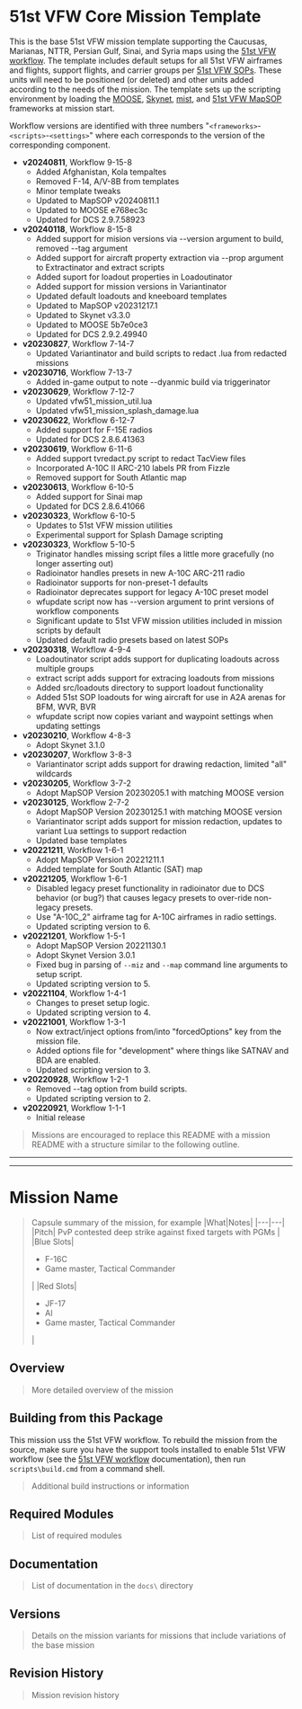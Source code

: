 # 51st VFW Core Mission Template

This is the base 51st VFW mission template supporting the Caucusas, Marianas, NTTR, Persian
Gulf, Sinai, and Syria maps using the
[51st VFW workflow](https://github.com/51st-Vfw/MissionEditing-Index/blob/master/documentation/me_workflow.md).
The template includes default setups for all 51st VFW airframes and flights, support
flights, and carrier groups per 
[51st VFW SOPs](https://github.com/51st-Vfw/MissionEditing-Index/blob/master/documentation/missionsEditingSOPs.md).
These units will need to be positioned (or deleted) and other units added according to the
needs of the mission. The template sets up the scripting environment by loading the
[MOOSE](https://github.com/FlightControl-Master/MOOSE/),
[Skynet](https://github.com/walder/Skynet-IADS),
[mist](https://github.com/mrSkortch/MissionScriptingTools),
and
[51st VFW MapSOP](https://github.com/51st-Vfw/MissionEditing-Index/blob/master/51stMapSOP/readme.md)
frameworks at mission start.

Workflow versions are identified with three numbers "`<frameworks>`-`<scripts>`-`<settings>`"
where each corresponds to the version of the corresponding component.

- **v20240811**, Workflow 9-15-8
    - Added Afghanistan, Kola tempaltes
    - Removed F-14, A/V-8B from templates
    - Minor template tweaks
    - Updated to MapSOP v20240811.1
    - Updated to MOOSE e768ec3c
    - Updated for DCS 2.9.7.58923
- **v20240118**, Workflow 8-15-8
    - Added support for mision versions via --version argument to build, removed --tag argument
    - Added support for aircraft property extraction via --prop argument to Extractinator and
      extract scripts
    - Added suport for loadout properties in Loadoutinator
    - Added support for mission versions in Variantinator
    - Updated default loadouts and kneeboard templates
    - Updated to MapSOP v20231217.1
    - Updated to Skynet v3.3.0
    - Updated to MOOSE 5b7e0ce3
    - Updated for DCS 2.9.2.49940
- **v20230827**, Workflow 7-14-7
    - Updated Variantinator and build scripts to redact .lua from redacted missions
- **v20230716**, Workflow 7-13-7
    - Added in-game output to note --dyanmic build via triggerinator
- **v20230629**, Workflow 7-12-7
    - Updated vfw51_mission_util.lua
    - Updated vfw51_mission_splash_damage.lua
- **v20230622**, Workflow 6-12-7
    - Added support for F-15E radios
    - Updated for DCS 2.8.6.41363
- **v20230619**, Workflow 6-11-6
    - Added support tvredact.py script to redact TacView files
    - Incorporated A-10C II ARC-210 labels PR from Fizzle
    - Removed support for South Atlantic map
- **v20230613**, Workflow 6-10-5
    - Added support for Sinai map
    - Updated for DCS 2.8.6.41066
- **v20230323**, Workflow 6-10-5
    - Updates to 51st VFW mission utilities
    - Experimental support for Splash Damage scripting
- **v20230323**, Workflow 5-10-5
    - Triginator handles missing script files a little more gracefully (no longer asserting out)
    - Radioinator handles presets in new A-10C ARC-211 radio
    - Radioinator supports for non-preset-1 defaults
    - Radioinator deprecates support for legacy A-10C preset model
    - wfupdate script now has --version argument to print versions of workflow components
    - Significant update to 51st VFW mission utilities included in mission scripts by default
    - Updated default radio presets based on latest SOPs
- **v20230318**, Workflow 4-9-4
    - Loadoutinator script adds support for duplicating loadouts across multiple groups
    - extract script adds support for extracing loadouts from missions
    - Added src/loadouts directory to support loadout functionality
    - Added 51st SOP loadouts for wing aircraft for use in A2A arenas for BFM, WVR, BVR
    - wfupdate script now copies variant and waypoint settings when updating settings
- **v20230210**, Workflow 4-8-3
    - Adopt Skynet 3.1.0
- **v20230207**, Workflow 3-8-3
    - Variantinator script adds support for drawing redaction, limited "all" wildcards
- **v20230205**, Workflow 3-7-2
    - Adopt MapSOP Version 20230205.1 with matching MOOSE version
- **v20230125**, Workflow 2-7-2
    - Adopt MapSOP Version 20230125.1 with matching MOOSE version
    - Variantinator script adds support for mission redaction, updates to variant Lua settings to
      support redaction
    - Updated base templates
- **v20221211**, Workflow 1-6-1
    - Adopt MapSOP Version 20221211.1
    - Added template for South Atlantic (SAT) map
- **v20221205**, Workflow 1-6-1
    - Disabled legacy preset functionality in radioinator due to DCS behavior (or bug?) that causes
      legacy presets to over-ride non-legacy presets.
    - Use "A-10C_2" airframe tag for A-10C airframes in radio settings.
    - Updated scripting version to 6.
- **v20221201**, Workflow 1-5-1
    - Adopt MapSOP Version 20221130.1
    - Adopt Skynet Version 3.0.1
    - Fixed bug in parsing of `--miz` and `--map` command line arguments to setup script.
    - Updated scripting version to 5.
- **v20221104**, Workflow 1-4-1
    - Changes to preset setup logic.
    - Updated scripting version to 4.
- **v20221001**, Workflow 1-3-1
    - Now extract/inject options from/into "forcedOptions" key from the mission file.
    - Added options file for "development" where things like SATNAV and BDA are enabled.
    - Updated scripting version to 3.
- **v20220928**, Workflow 1-2-1
    - Removed --tag option from build scripts.
    - Updated scripting version to 2.
- **v20220921**, Workflow 1-1-1
    - Initial release

> Missions are encouraged to replace this README with a mission README with a structure similar
> to the following outline.

___
___

# Mission Name

> Capsule summary of the mission, for example
> |What|Notes|
> |---|---|
> |Pitch| PvP contested deep strike against fixed targets with PGMs |
> |Blue Slots|<ul><li>F-16C</li><li>Game master, Tactical Commander</li></ul>|
> |Red Slots|<ul><li>JF-17</li><li>AI</li><li>Game master, Tactical Commander</li></ul>|

## Overview

> More detailed overview of the mission

## Building from this Package

This mission uss the 51st VFW workflow. To rebuild the mission from the source, make sure you
have the support tools installed to enable 51st VFW workflow (see the
[51st VFW workflow](https://github.com/51st-Vfw/MissionEditing-Index/blob/master/documentation/me_workflow.md) documentation),
then run `scripts\build.cmd` from a command shell.

> Additional build instructions or information

## Required Modules

> List of required modules

## Documentation

> List of documentation in the `docs\` directory

## Versions

> Details on the mission variants for missions that include variations of the base mission

## Revision History

> Mission revision history
